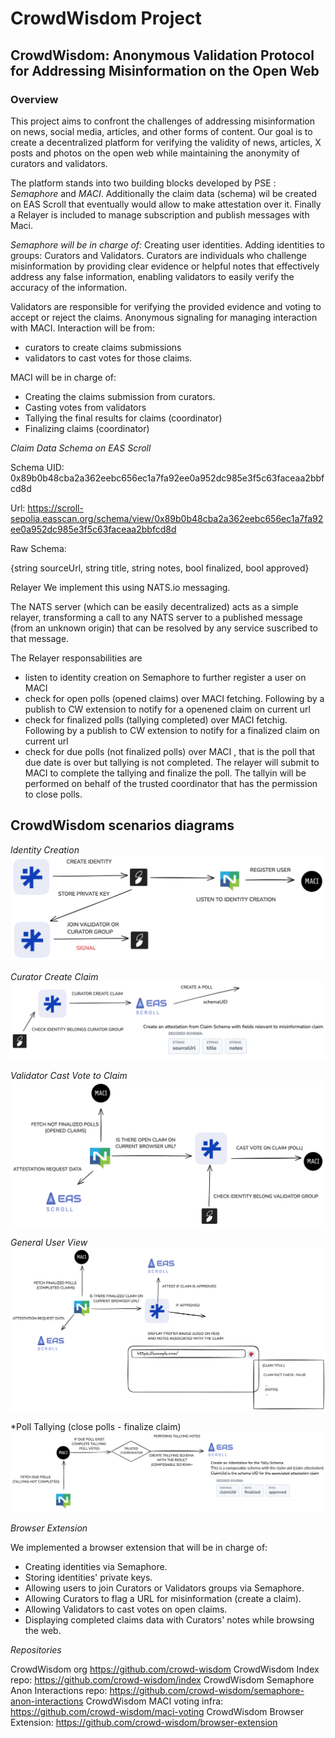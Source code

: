 # CrowdWisdom Project

## CrowdWisdom: Anonymous Validation Protocol for Addressing Misinformation on the Open Web

### Overview
This project aims to confront the challenges of addressing misinformation on news, social media, articles, and other forms of content.
Our goal is to create a decentralized platform for verifying the validity of news, articles, X posts and photos on the open web while maintaining the anonymity of curators and validators. 

The platform stands into two building blocks developed by PSE : *Semaphore* and *MACI*. 
Additionally the claim data (schema) wil be created on EAS Scroll that eventually would allow to make attestation over it.
Finally a Relayer is included to manage subscription and publish messages with Maci.


*Semaphore will be in charge of:*
Creating user identities. 
Adding identities to groups: Curators and Validators.
Curators are individuals who challenge misinformation by providing clear evidence or helpful notes that effectively address any false information, enabling validators to easily verify the accuracy of the information.

Validators are responsible for verifying the provided evidence and voting to accept or reject the claims.
Anonymous signaling for managing interaction with MACI.
Interaction will be from:
- curators to create claims submissions 
- validators to cast votes for those claims.

MACI will be in charge of:
- Creating the claims submission from curators. 
- Casting votes from validators
- Tallying the final results for claims (coordinator)  
- Finalizing claims (coordinator)

*Claim Data Schema on EAS Scroll*

Schema UID: 0x89b0b48cba2a362eebc656ec1a7fa92ee0a952dc985e3f5c63faceaa2bbfcd8d

Url: 
https://scroll-sepolia.easscan.org/schema/view/0x89b0b48cba2a362eebc656ec1a7fa92ee0a952dc985e3f5c63faceaa2bbfcd8d

Raw Schema:

{string sourceUrl, string title, string notes, bool finalized, bool approved}

Relayer
We implement this using NATS.io messaging.

The NATS server (which can be easily decentralized) acts as a simple relayer, transforming a call to any NATS server to a published message (from an unknown origin) that can be resolved by any service suscribed to that message.

The Relayer responsabilities are
- listen to identity creation on Semaphore to further register a user on MACI
- check for open polls (opened claims) over MACI fetching. Following by a publish to CW extension to notify for a openened claim on current url
- check for finalized polls (tallying completed) over MACI fetchig. Following by a publish to CW extension to notify for a finalized claim on current url
- check for due polls (not finalized polls) over MACI , that is the poll that due date is over but tallying is not completed.
   The relayer will submit to MACI to complete the tallying and finalize the poll. The tallyin will be performed on behalf of the trusted coordinator that has the permission to close polls.

## CrowdWisdom scenarios diagrams
*Identity Creation*
![create identity](/images/identity_creation.png)

*Curator Create Claim*
![create identity](/images/curator_create_claim.png)

*Validator Cast Vote to Claim*
![create identity](/images/validator_cast_vote.png)

*General User View*
![create identity](/images/user_view_finalized_claim.png)

*Poll Tallying (close polls - finalize claim)
![poll tallying](/images/poll_tallying.png)

*Browser Extension* 

We implemented a browser extension that will be in charge of:

- Creating identities via Semaphore.
- Storing identities' private keys.
- Allowing users to join Curators or Validators groups via Semaphore.
- Allowing Curators to flag a URL for misinformation (create a claim).
- Allowing Validators to cast votes on open claims.
- Displaying completed claims data with Curators' notes while browsing the web.

*Repositories*

CrowdWisdom org https://github.com/crowd-wisdom
CrowdWisdom Index repo: https://github.com/crowd-wisdom/index
CrowdWisdom Semaphore Anon Interactions repo: https://github.com/crowd-wisdom/semaphore-anon-interactions
CrowdWisdom MACI voting infra: https://github.com/crowd-wisdom/maci-voting
CrowdWisdom Browser Extension:  https://github.com/crowd-wisdom/browser-extension

